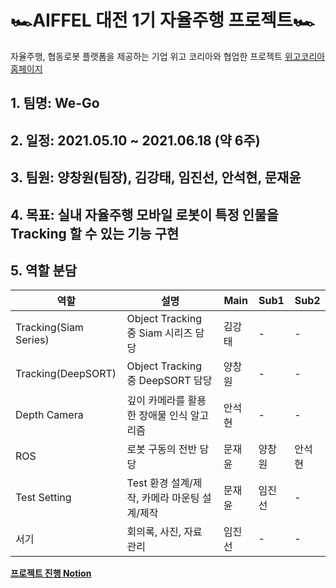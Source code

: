 # 🏎AIFFEL 대전 1기 자율주행 프로젝트🏎
자율주행, 협동로봇 플랫폼을 제공하는 기업 위고 코리아와 협업한 프로젝트 [위고코리아 홈페이지](https://wego-robotics.com/)

## 1. 팀명: We-Go
## 2. 일정: 2021.05.10 ~ 2021.06.18 (약 6주)
## 3. 팀원: 양창원(팀장), 김강태, 임진선, 안석현, 문재윤
## 4. 목표: 실내 자율주행 모바일 로봇이 특정 인물을 Tracking 할 수 있는 기능 구현
## 5. 역할 분담
|역할|설명|Main|Sub1|Sub2|
|---|---|---|---|---|
|Tracking(Siam Series)|Object Tracking 중 Siam 시리즈 담당|김강태|-|-|
|Tracking(DeepSORT)|Object Tracking 중 DeepSORT 담당|양창원|-|-|
|Depth Camera|깊이 카메라를 활용한 장애물 인식 알고리즘|안석현|-|-|
|ROS|로봇 구동의 전반 담당|문재윤|양창원|안석현|
|Test Setting|Test 환경 설계/제작, 카메라 마운팅 설계/제작|문재윤|임진선|-|
|서기|회의록, 사진, 자료 관리|임진선|-|-|


**[프로젝트 진행 Notion](https://www.notion.so/We-Go-ed512708c2f14177a53e4f5c95d918a9)**
